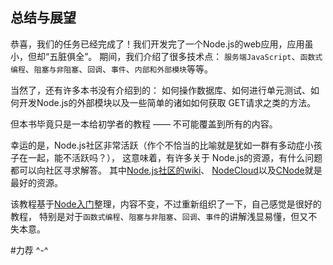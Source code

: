 总结与展望
----------------------

恭喜，我们的任务已经完成了！我们开发完了一个Node.js的web应用，应用虽小，但却“五脏俱全”。 期间，我们介绍了很多技术点：
`服务端JavaScript`、`函数式编程`、`阻塞与非阻塞`、`回调`、`事件`、`内部和外部模块`等等。

当然了，还有许多本书没有介绍到的： 如何操作数据库、如何进行单元测试、如何开发Node.js的外部模块以及一些简单的诸如如何获取
GET请求之类的方法。

但本书毕竟只是一本给初学者的教程 —— 不可能覆盖到所有的内容。

幸运的是，Node.js社区非常活跃（作个不恰当的比喻就是犹如一群有多动症小孩子在一起，能不活跃吗？）， 这意味着，有许多关于
Node.js的资源，有什么问题都可以向社区寻求解答。 其中[Node.js社区的wiki](https://github.com/joyent/node/wiki)、
[NodeCloud](http://www.nodecloud.org/)以及[CNode](https://cnodejs.org)就是最好的资源。

该教程基于[Node入门](http://www.nodebeginner.org/index-zh-cn.html)整理，内容不变，不过重新组织了一下，自己感觉是很好的教程，
特别是对于`函数式编程`、`阻塞与非阻塞`、`回调`、`事件`的讲解浅显易懂，但又不失本意。


#力荐  ^-^